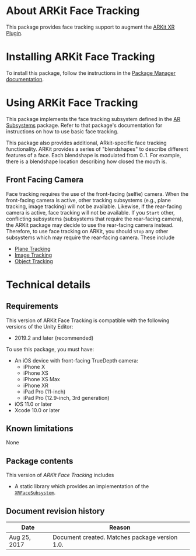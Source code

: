 # About ARKit Face Tracking

This package provides face tracking support to augment the [ARKit XR Plugin](https://docs.unity3d.com/Packages/com.unity.xr.arkit@2.1).

# Installing ARKit Face Tracking

To install this package, follow the instructions in the [Package Manager documentation](https://docs.unity3d.com/Packages/com.unity.package-manager-ui@latest/index.html).

# Using ARKit Face Tracking

This package implements the face tracking subsystem defined in the [AR Subsystems](https://docs.unity3d.com/Packages/com.unity.xr.arsubsystems@2.1) package. Refer to that package's documentation for instructions on how to use basic face tracking.

This package also provides additional, ARkit-specific face tracking functionality. ARKit provides a series of "blendshapes" to describe different features of a face. Each blendshape is modulated from 0..1. For example, there is a blendshape location describing how closed the mouth is.

## Front Facing Camera

Face tracking requires the use of the front-facing (selfie) camera. When the front-facing camera is active, other tracking subsystems (e.g., plane tracking, image tracking) will not be available. Likewise, if the rear-facing camera is active, face tracking will not be available. If you `Start` other, conflicting subsystems (subsystems that require the rear-facing camera), the ARKit package may decide to use the rear-facing camera instead. Therefore, to use face tracking on ARKit, you should `Stop` any other subsystems which may require the rear-facing camera. These include

* [Plane Tracking](https://docs.unity3d.com/Packages/com.unity.xr.arsubsystems@2.1/manual/plane-subsystem.html)
* [Image Tracking](https://docs.unity3d.com/Packages/com.unity.xr.arsubsystems@2.1/manual/image-tracking.html)
* [Object Tracking](https://docs.unity3d.com/Packages/com.unity.xr.arsubsystems@2.1/manual/object-tracking.html)


# Technical details
## Requirements
This version of ARKit Face Tracking is compatible with the following versions of the Unity Editor:

* 2019.2 and later (recommended)

To use this package, you must have:

- An iOS device with front-facing TrueDepth camera:
  - iPhone X
  - iPhone XS
  - iPhone XS Max
  - iPhone XR
  - iPad Pro (11-inch)
  - iPad Pro (12.9-inch, 3rd generation)
- iOS 11.0 or later
- Xcode 10.0 or later

## Known limitations

None

## Package contents

This version of *ARKit Face Tracking* includes

* A static library which provides an implementation of the [`XRFaceSubsystem`](https://docs.unity3d.com/Packages/com.unity.xr.arsubsystems@2.1/manual/face-tracking.html).

## Document revision history

|Date|Reason|
|----|------|
|Aug 25, 2017|Document created. Matches package version 1.0.|
